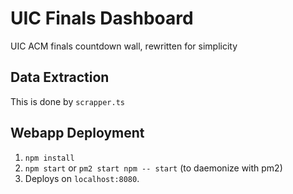 # UIC Finals Dashboard
UIC ACM finals countdown wall, rewritten for simplicity
## Data Extraction
This is done by `scrapper.ts`
## Webapp Deployment
1. `npm install`
2. `npm start` or `pm2 start npm -- start` (to daemonize with pm2)
3. Deploys on `localhost:8080`.
